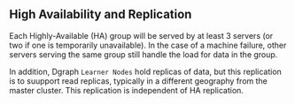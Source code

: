 
## High Availability and Replication
Each Highly-Available (HA) group will be served by at least 3 servers (or two if one is temporarily unavailable). In the case of a machine
failure, other servers serving the same group still handle the load for data in the group.

In addition, Dgraph `Learner Nodes` hold replicas of data, but this replication is to suupport read replicas, typically in a different geography from the master cluster. This replication is independent of HA replication.